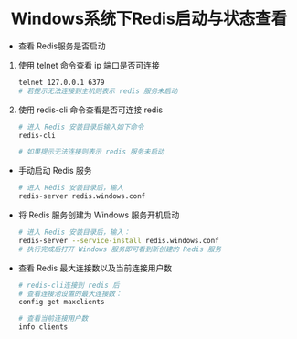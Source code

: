 # <center>Windows系统下Redis启动与状态查看

* 查看 Redis服务是否启动  

1. 使用 telnet 命令查看 ip 端口是否可连接

    ```bash
    telnet 127.0.0.1 6379
    # 若提示无法连接到主机则表示 redis 服务未启动
    ```

2. 使用 redis-cli 命令查看是否可连接 redis

    ```bash
    # 进入 Redis 安装目录后输入如下命令
    redis-cli

    # 如果提示无法连接则表示 redis 服务未启动
    ```

* 手动启动 Redis 服务

    ```bash
    # 进入 Redis 安装目录后，输入
    redis-server redis.windows.conf
    ```

* 将 Redis 服务创建为 Windows 服务开机启动

    ```bash
    # 进入 Redis 安装目录后，输入：
    redis-server --service-install redis.windows.conf
    # 执行完成后打开 Windows 服务即可看到新创建的 Redis 服务
    ```

* 查看 Redis 最大连接数以及当前连接用户数

    ```bash
    # redis-cli连接到 redis 后
    # 查看连接池设置的最大连接数：
    config get maxclients

    # 查看当前连接用户数
    info clients
    ```